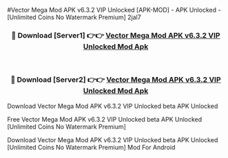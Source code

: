 #Vector Mega Mod APK v6.3.2 VIP Unlocked [APK-MOD] - APK Unlocked - [Unlimited Coins No Watermark Premium] 2jal7



<div align="center">

<h3>🔴 Download [Server1] 👉👉 <a href="https://momento.my/?title=Vector_Mega_Mod_APK_v6.3.2_VIP_Unlocked">Vector Mega Mod APK v6.3.2 VIP Unlocked Mod Apk</a></h3><br>

<h3>🔴 Download [Server2] 👉👉 <a href="https://momento.my/?title=Vector_Mega_Mod_APK_v6.3.2_VIP_Unlocked">Vector Mega Mod APK v6.3.2 VIP Unlocked Mod Apk</a></h3>
</div>



Download Vector Mega Mod APK v6.3.2 VIP Unlocked beta APK Unlocked

Free Vector Mega Mod APK v6.3.2 VIP Unlocked beta APK Unlocked [Unlimited Coins No Watermark Premium]

Download Vector Mega Mod APK v6.3.2 VIP Unlocked beta APK Unlocked [Unlimited Coins No Watermark Premium] Mod For Android
